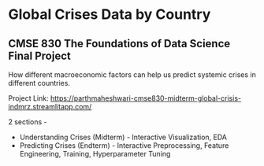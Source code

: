 # Global Crises Data by Country

## CMSE 830 The Foundations of Data Science Final Project 

How different macroeconomic factors can help us predict systemic crises in different countries.

Project Link: https://parthmaheshwari-cmse830-midterm-global-crisis-indmrz.streamlitapp.com/

2 sections - 
- Understanding Crises (Midterm) - Interactive Visualization, EDA
- Predicting Crises (Endterm) - Interactive Preprocessing, Feature Engineering, Training, Hyperparameter Tuning
